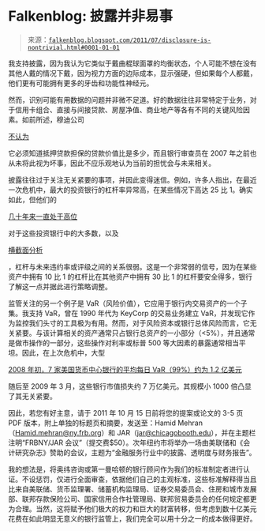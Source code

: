 <!--yml

分类：未分类

日期：2024-05-12 20:50:36

-->

# Falkenblog: 披露并非易事

> 来源：[`falkenblog.blogspot.com/2011/07/disclosure-is-nontrivial.html#0001-01-01`](http://falkenblog.blogspot.com/2011/07/disclosure-is-nontrivial.html#0001-01-01)

我支持披露，因为我认为它类似于戴曲棍球面罩的均衡状态，个人可能不想在没有其他人戴的情况下戴，因为视力方面的边际成本，显示强硬，但如果每个人都戴，他们更有可能拥有更多的牙齿和功能性神经元。

然而，识别可能有用数据的问题并非微不足道。好的数据往往非常特定于业务，对于信用卡组合、直接与间接贷款、房屋净值、商业地产等各有不同的关键风险因素。如前所述，穆迪公司

[不认为](http://falkenblog.blogspot.com/2008/04/lowenstein-on-moodys.html)

它必须知道抵押贷款担保的贷款价值比是多少，而且银行审查员在 2007 年之前也从未将此视为坏事，因此不应乐观地认为当前的担忧会与未来相关。

披露往往过于关注无关紧要的事项，并因此变得迷信。例如，许多人指出，在最近一次危机中，最大的投资银行的杠杆率异常高，在某些情况下高达 25 比 1。确实如此，但他们的

[几十年来一直处于高位](http://falkenblog.blogspot.com/2009/03/corporate-leverage-did-not-cause-bubble.html)

对于这些投资银行中的大多数，以及

[横截面分析](http://falkenblog.blogspot.com/2009/03/leverage-and-crisis.html)

，杠杆与未来违约率或评级之间的关系很弱。这是一个非常弱的信号，因为在某些资产中拥有 10 比 1 的杠杆比在其他资产中拥有 30 比 1 的杠杆要安全得多，银行了解这一点并据此进行策略调整。

监管关注的另一个例子是 VaR（风险价值），它应用于银行内交易资产的一个子集。我支持 VaR，曾在 1990 年代为 KeyCorp 的交易业务建立 VaR，并发现它作为监控我们头寸的工具极为有用。然而，对于风险资本或银行总体风险而言，它无关紧要。与该计算相关的资产通常只占银行总资产的一小部分（<5%），并且通常是做市操作的一部分，这些操作对利率或标普 500 等大因素的暴露通常相当平坦。因此，在上次危机中，大型

[2008 年初，7 家美国货币中心银行的平均每日 VaR（99%）约为 1.2 亿美元](http://falkenblog.blogspot.com/2008/05/bank-value-at-risk-reporting.html)

随后至 2009 年 3 月，这些银行市值损失约 7 万亿美元。其规模小 1000 倍凸显了其无关紧要。

因此，若您有好主意，请于 2011 年 10 月 15 日前将您的提案或论文的 3-5 页 PDF 版本，附上单独的标题页和摘要，发送至：Hamid Mehran（Hamid.mehran@ny.frb.org）和 JAR（jar@chicagobooth.edu），并在主题栏注明“FRBNY/JAR 会议”（提交费$50）。次年纽约市将举办一场由美联储和《会计研究杂志》赞助的会议，主题为“金融服务行业中的披露、透明度与财务报告”。

我的想法是，将奥纬咨询或第一曼哈顿的银行顾问作为我们的标准制定者进行认证。不设惩罚，仅进行全面审查，依据他们自己的主观标准，这些标准解释得当且比来自美联储、货币监理署、储蓄机构监理局、证券交易委员会、住房和城市发展部、联邦存款保险公司、国家信用合作社管理局、联邦贸易委员会的任何规定都更为合理。当然，这将赋予他们极大的权力和巨大的财富转移，但考虑到数十亿美元花费在如此明显无意义的银行监管上，我们完全可以用十分之一的成本做得更好。

